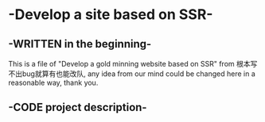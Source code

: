# -Develop a site based on SSR-
## -WRITTEN in the beginning-
This is a file of "Develop a gold minning website based on SSR" from 根本写不出bug就算有也能改队, any idea from our mind could be changed here in a reasonable way, thank you.
## -CODE project description-

